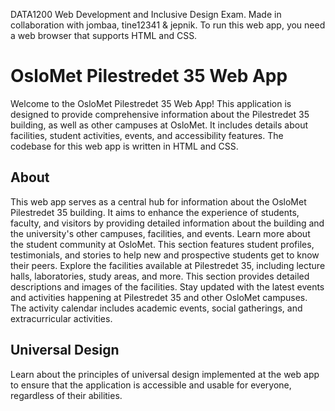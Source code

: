 DATA1200 Web Development and Inclusive Design Exam.
Made in collaboration with jombaa, tine12341 & jepnik.
To run this web app, you need a web browser that supports HTML and CSS.

# OsloMet Pilestredet 35 Web App

Welcome to the OsloMet Pilestredet 35 Web App! This application is designed to provide comprehensive information about the Pilestredet 35 building, as well as other campuses at OsloMet. It includes details about facilities, student activities, events, and accessibility features. The codebase for this web app is written in HTML and CSS.

## About

This web app serves as a central hub for information about the OsloMet Pilestredet 35 building. It aims to enhance the experience of students, faculty, and visitors by providing detailed information about the building and the university's other campuses, facilities, and events. Learn more about the student community at OsloMet. This section features student profiles, testimonials, and stories to help new and prospective students get to know their peers. Explore the facilities available at Pilestredet 35, including lecture halls, laboratories, study areas, and more. This section provides detailed descriptions and images of the facilities. Stay updated with the latest events and activities happening at Pilestredet 35 and other OsloMet campuses. The activity calendar includes academic events, social gatherings, and extracurricular activities.

## Universal Design

Learn about the principles of universal design implemented at the web app to ensure that the application is accessible and usable for everyone, regardless of their abilities. 
